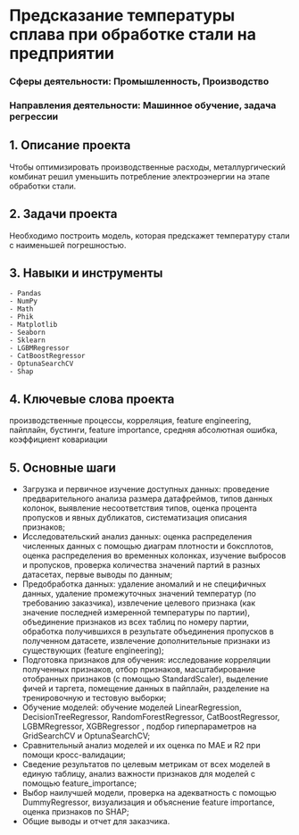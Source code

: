 # Предсказание температуры сплава при обработке стали на предприятии
### Сферы деятельности: Промышленность, Производство
### Направления деятельности: Машинное обучение, задача регрессии

## 1. Описание проекта 
Чтобы оптимизировать производственные расходы, металлургический комбинат решил уменьшить потребление электроэнергии на этапе обработки стали.

## 2. Задачи проекта
Необходимо построить модель, которая предскажет температуру стали с наименьшей погрешностью.

## 3. Навыки и инструменты 
    - Pandas 
    - NumPy 
    - Math
    - Phik 
    - Matplotlib 
    - Seaborn
    - Sklearn
    - LGBMRegressor
    - CatBoostRegressor
    - OptunaSearchCV
    - Shap
   
## 4. Ключевые слова проекта
производственные процессы, корреляция, feature engineering, пайплайн, бустинги, feature importance, средняя абсолютная ошибка, коэффициент ковариации
   
## 5. Основные шаги  
* Загрузка и первичное изучение доступных данных: проведение предварительного анализа размера датафреймов, типов данных колонок, выявление несоответствия типов, оценка процента пропусков и явных дубликатов, систематизация описания признаков;
* Исследовательский анализ данных: оценка распределения численных данных с помощью диаграм плотности и боксплотов, оценка распределения во временных колонках, изучение выбросов и пропусков, проверка количества значений партий в разных датасетах, первые выводы по данным;
* Предобработка данных: удаление аномалий и не специфичных данных, удаление промежуточных значений температур (по требованию заказчика), извлечение целевого признака (как значение последней измеренной температуры по партии), объединение признаков из всех таблиц по номеру партии, обработка получившихся в результате объединения пропусков в полученном датасете, извлечение дополнительные признаки из существующих (feature engineering);
* Подготовка признаков для обучения: исследование корреляции полученных признаков, отбор признаков, масштабирование отобранных признаков (с помощью StandardScaler), выделение фичей и таргета, помещение данных в пайплайн, разделение на тренировочную и тестовую выборки;
* Обучение моделей: обучение моделей LinearRegression, DecisionTreeRegressor, RandomForestRegressor, CatBoostRegressor, LGBMRegressor, XGBRegressor , подбор гиперпараметров на GridSearchCV и OptunaSearchCV;
* Сравнительный анализ моделей и их оценка по MAE и R2 при помощи кросс-валидации; 
* Cведение результатов по целевым метрикам от всех моделей в единую таблицу, анализ важности признаков для моделей с помощью feature_importance;
* Выбор наилучшей модели, проверка на адекватность с помощью DummyRegressor, визуализация и объяснение feature importance, оценка признаков по SHAP;
* Общие выводы и отчет для заказчика. 
